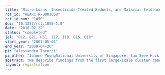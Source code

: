 ```yaml
---
title: "Micro-Loans, Insecticide-Treated Bednets, and Malaria: Evidence from a Randomized Controlled Trial in Orissa, India"
rct_id: "AEARCTR-0001050"
rct_id_num: "1050"
doi: "10.1257/rct.1050-1.0"
date: "2016-02-22"
status: "completed"
jel: "D12, G21, H51, I12, I18, O15, O18"
start_year: "2007-05-01"
end_year: "2009-04-30"
pi: "Alessandro Tarozzi"
pi_other: "Joanne YoongNational University of Singapore, Saw Swee Hock School of Public Health; Lakshmi KrishnanIndependent Science and Partnership Council Secretariat of CGIAR,; Dan KopfResearch Division, Savvy Sherpa; Brian BlackburnDivision of Infectious Diseases and Geographic Medicine, Stanford University School of Medicine; Aprajit MahajanUniversity of California, Berkeley"
abstract: "We describe findings from the first large-scale cluster randomized controlled trial in a developing country that evaluates the uptake of a health-protecting technology, insecticide-treated bednets (ITNs), through micro-consumer loans, as compared to free distribution and control conditions. Despite a relatively high price, 52 percent of sample households purchased ITNs, highlighting the role of liquidity constraints in explaining earlier low adoption rates. We find mixed evidence of improvements in malaria indices. We interpret the results and their implications within the debate about cost sharing, sustainability and liquidity constraints in public health initiatives in developing countries."
layout: registration
---
```


